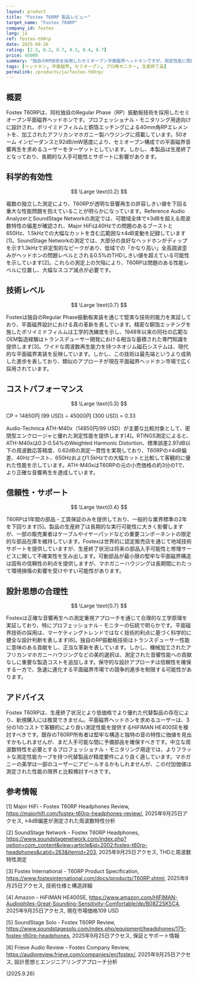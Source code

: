 ```yaml
---
layout: product
title: "Fostex T60RP 製品レビュー"
target_name: "Fostex T60RP"
company_id: fostex
lang: ja
ref: fostex-t60rp
date: 2025-09-26
rating: [2.3, 0.2, 0.7, 0.3, 0.4, 0.7]
price: 45000
summary: "独自のRP技術を採用したセミオープン平面磁界ヘッドホンですが、測定性能に問題があり、代替製品と比較してコストパフォーマンスが劣ります"
tags: [ヘッドホン, 平面磁界, セミオープン, プロ用モニター, 生産終了品]
permalink: /products/ja/fostex-t60rp/
---
```


## 概要

Fostex T60RPは、同社独自のRegular Phase（RP）振動板技術を採用したセミオープン平面磁界ヘッドホンです。プロフェッショナル・モニタリング用途向けに設計され、ポリイミドフィルムと銅箔エッチングによる40mm角RPエレメントを、加工されたアフリカンマホガニー製ハウジングに搭載しています。50オーム インピーダンスと92dB/mW感度により、セミオープン構成での平面磁界音響再生を求めるユーザーをターゲットとしています。しかし、本製品は生産終了となっており、長期的な入手可能性とサポートに影響があります。

## 科学的有効性

$$ \Large \text{0.2} $$

複数の独立した測定により、T60RPが透明な音響再生の許容しきい値を下回る重大な性能問題を抱えていることが明らかになっています。Reference Audio AnalyzerとSoundStage Networkの測定では、可聴域全体で±3dBを超える周波数特性の偏差が確認され、Major HiFiは40Hzでの問題のあるブーストと650Hz、1.5kHzでの大幅なカットを含む広範囲な±4dB変動を記録しています[1]。SoundStage Networkの測定では、大部分の良好なヘッドホンがディップを示す1.3kHzで非定型的なピークがあり、低域での「かなり高い」全高調波歪みがヘッドホンの問題レベルとされる0.5%のTHDしきい値を超えている可能性を示しています[2]。これらの測定上の欠陥により、T60RPは問題のある性能レベルに位置し、大幅なスコア減点が必要です。

## 技術レベル

$$ \Large \text{0.7} $$

Fostexは独自のRegular Phase振動板実装を通じて堅実な技術的能力を実証しており、平面磁界設計における真の革新を表しています。精密な銅箔エッチングを施したポリイミドフィルムは工学的洗練度を示し、1948年以来の同社の広範なOEM製造経験はトランスデューサー開発における相当な蓄積された専門知識を提供します[3]。ワイドな周波数再生能力を持つネオジム磁石システムは、現代的な平面磁界実装を反映しています。しかし、この技術は最先端というより成熟した進歩を表しており、類似のアプローチが現在平面磁界ヘッドホン市場で広く採用されています。

## コストパフォーマンス

$$ \Large \text{0.3} $$

CP = 14850円 (99 USD) ÷ 45000円 (300 USD) = 0.33

Audio-Technica ATH-M40x（14850円/99 USD）が主要な比較対象として、密閉型エンクロージャと優れた測定性能を提供します[4]。RTINGS測定によると、ATH-M40xは0.3-0.54%のWeighted Harmonic Distortion、標準誤差2.97dB以下の周波数応答精度、0.62dBの測定一貫性を実現しており、T60RPの±4dB偏差、40Hzブースト、650Hzおよび1.5kHzでの大幅カットと比較して客観的に優れた性能を示しています。ATH-M40xはT60RPの元の小売価格の約3分の1で、より正確な音響再生を達成しています。

## 信頼性・サポート

$$ \Large \text{0.4} $$

T60RPは1年間の部品・工賃保証のみを提供しており、一般的な業界標準の2年を下回ります[5]。製品の生産終了は長期的な実行可能性に大きく影響しますが、一部の販売業者はケーブルやイヤーパッドなどの重要コンポーネントの限定的な部品在庫を維持しています。Fostexは世界的に認定販売店を通じて地域技術サポートを提供していますが、生産終了状況は将来の部品入手可能性と修理サービスに関して不確実性を生み出します。可動部品が最小限の堅牢な平面磁界構造は固有の信頼性の利点を提供しますが、マホガニーハウジングは長期間にわたって環境損傷の影響を受けやすい可能性があります。

## 設計思想の合理性

$$ \Large \text{0.7} $$

Fostexは正確な音響再生への測定重視アプローチを通じて合理的な工学原理を実証しており、特にプロフェッショナル・モニターの伝統で明らかです。平面磁界技術の採用は、マーケティングトレンドではなく技術的利点に基づく科学的に健全な設計判断を表します[6]。独自のRP振動板技術はトランスデューサー性能に意味のある貢献をし、正当な革新を表しています。しかし、機械加工されたアフリカンマホガニーハウジングなどの美的選択は、測定された音響性能への貢献なしに重要な製造コストを追加します。保守的な設計アプローチは信頼性を確保する一方で、急速に進化する平面磁界市場での競争的進歩を制限する可能性があります。

## アドバイス

Fostex T60RPは、生産終了状況とより低価格でより優れた代替製品の存在により、新規購入には推奨できません。平面磁界ヘッドホンを求めるユーザーは、3分の1のコストで客観的により良い測定性能を提供するHiFiMAN HE400SEを検討すべきです。既存のT60RP所有者は堅牢な構造と独特の音の特性に価値を見出すかもしれませんが、まだ入手可能な間に予備部品を確保すべきです。中立な周波数特性を必要とするプロフェッショナル・モニタリング用途では、よりフラットな測定性能カーブを持つ代替製品が精度要件により良く適しています。マホガニーの美学は一部のユーザーにアピールするかもしれませんが、この付加価値は測定された性能の限界と比較検討すべきです。

## 参考情報

[1] Major HiFi - Fostex T60RP Headphones Review, https://majorhifi.com/fostex-t60rp-headphones-review/, 2025年9月25日アクセス, ±4dB偏差が測定された周波数特性分析

[2] SoundStage Network - Fostex T60RP Headphones, https://www.soundstagenetwork.com/index.php?option=com_content&view=article&id=2002:fostex-t60rp-headphones&catid=263&Itemid=203, 2025年9月25日アクセス, THDと周波数特性測定

[3] Fostex International - T60RP Product Specification, https://www.fostexinternational.com/docs/products/T60RP.shtml, 2025年9月25日アクセス, 技術仕様と構造詳細

[4] Amazon - HiFiMAN HE400SE, https://www.amazon.com/HIFIMAN-Audiophiles-Great-Sounding-Sensitivity-Comfortable/dp/B08Z2SK5C4, 2025年9月25日アクセス, 現在市場価格109 USD

[5] SoundStage Solo - Fostex T60RP Review, https://www.soundstagesolo.com/index.php/equipment/headphones/175-fostex-t60rp-headphones, 2025年9月25日アクセス, 保証とサポート情報

[6] Frieve Audio Review - Fostex Company Review, https://audioreview.frieve.com/companies/en/fostex/, 2025年9月25日アクセス, 設計思想とエンジニアリングアプローチ分析

(2025.9.26)
